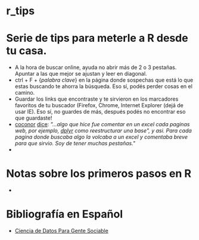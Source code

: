 # r_tips

# Serie de tips para meterle a R desde tu casa.

+ A la hora de buscar online, ayuda no abrir más de 2 o 3 pestañas. Apuntar a las que mejor se ajustan y leer en diagonal.
+ ctrl + F + {_palabra clave_} en la página donde sospechas que está lo que estas buscando te ahorra la búsqueda. Eso sí, podés perder cosas en el camino.
+ Guardar los links que encontraste y te sirvieron en los marcadores favoritos de tu buscador (Firefox, Chrome, Internet Explorer (dejá de usar IE). Eso sí, no guardes de más, después podés no encontrar eso que guardaste!
+ [coconor](https://twitter.com/gansoslechu?s=17) [dice](https://twitter.com/gansoslechu/status/1153451334261194753?s=20): _"...algo que hice fue comentar en un excel cada paginas web, por ejemplo, [dplyr](http://www.dplyr.com) como reestructurar una base", y asi. Para cada pagina donde buscaba algo la volcaba a un excel y comentaba breve para que sirvio. Soy de tener muchas pestañas."_
+ 

# Notas sobre los primeros pasos en R
+ 
  
# Bibliografía en Español
+ [Ciencia de Datos Para Gente Sociable](https://bitsandbricks.github.io/ciencia_de_datos_gente_sociable/index.html)
